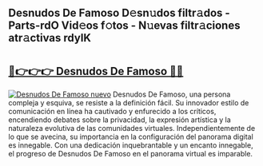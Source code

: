 ## Desnudos De Famoso D𝚎sn𝚞dos filtr𝚊dos - Parts-rdO Vid𝚎os f𝚘tos - N𝚞evas filtr𝚊ciones atr𝚊ctivas rdylK

# <h2><a href="http://mb1cu4.tromn.icu/?c=Desnudos+De+Famoso">🔗👉👉👉 Desnudos De Famoso 🔗🔗</a></h2>

[![Desnudos De Famoso nuevo](https://i.imgur.com/pEAQMta.gif)](http://mb1cu4.tromn.icu/?c=Desnudos+De+Famoso)
Desnudos De Famoso, una persona compleja y esquiva, se resiste a la definición fácil. Su innovador estilo de comunicación en línea ha cautivado y enfurecido a los críticos, encendiendo debates sobre la privacidad, la expresión artística y la naturaleza evolutiva de las comunidades virtuales. Independientemente de lo que se avecina, su importancia en la configuración del panorama digital es innegable. Con una dedicación inquebrantable y un encanto innegable, el progreso de Desnudos De Famoso en el panorama virtual es imparable.
